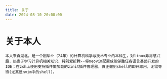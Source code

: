 ```yaml
---
title: 关于
date: 2024-08-10 20:00:00
---
```


# 关于本人

    本人来自湖北，是一个刚毕业（24年）的计算机科学与技术专业的本科生，对linux非常感兴趣，热衷于学习计算机相关知识，特别爱折腾--将neovim配置成能够胜任各语言基础开发的IDE；在zsh上使用支持插件懒加载的zinit插件管理器，真正做到shell的即开即用，无需等待(尤其是nvim中的shell)。
